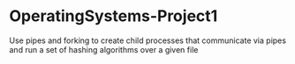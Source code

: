 # OperatingSystems-Project1
Use pipes and forking to create child processes that communicate via pipes and run a set of hashing algorithms over a given file
